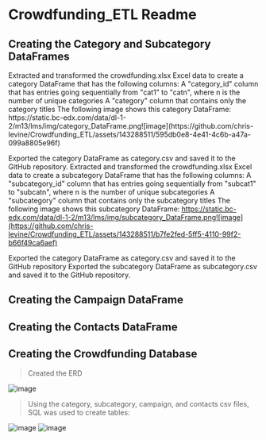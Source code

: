 <h1>Crowdfunding_ETL Readme </h1>

<h2>Creating the Category and Subcategory DataFrames</h2>
Extracted and transformed the crowdfunding.xlsx Excel data to create a category DataFrame that has the following columns:
 A "category_id" column that has entries going sequentially from "cat1" to "catn", where n is the number of unique categories
 A "category" column that contains only the category titles
 The following image shows this category DataFrame:
 https://static.bc-edx.com/data/dl-1-2/m13/lms/img/category_DataFrame.png![image](https://github.com/chris-levine/Crowdfunding_ETL/assets/143288511/595db0e8-4e41-4c6b-a47a-099a8805e96f)

Exported the category DataFrame as category.csv and saved it to the GitHub repository.
Extracted and transformed the crowdfunding.xlsx Excel data to create a subcategory DataFrame that has the following columns:
 A "subcategory_id" column that has entries going sequentially from "subcat1" to "subcatn", where n is the number of unique subcategories
 A "subcategory" column that contains only the subcategory titles
 The following image shows this subcategory DataFrame:
 https://static.bc-edx.com/data/dl-1-2/m13/lms/img/subcategory_DataFrame.png![image](https://github.com/chris-levine/Crowdfunding_ETL/assets/143288511/b7fe2fed-5ff5-4110-99f2-b66f49ca6aef)

Exported the category DataFrame as category.csv and saved it to the GitHub repository
Exported the subcategory DataFrame as subcategory.csv and saved it to the GitHub repository.

<h2>Creating the Campaign DataFrame</h2>

<h2>Creating the Contacts DataFrame</h2>

<h2>Creating the Crowdfunding Database</h2>
<blockquote>Created the ERD </blockquote>

 ![image](https://github.com/chris-levine/Crowdfunding_ETL/assets/15304495/88e041ce-42d9-478a-87aa-06c058f0ef39)
 
<blockquote>Using the category, subcategory, campaign, and contacts csv files, SQL was used to create tables:</blockquote>

  ![image](https://github.com/chris-levine/Crowdfunding_ETL/assets/15304495/dc76fe73-2672-4100-b9d4-b522d30e4822)
  ![image](https://github.com/chris-levine/Crowdfunding_ETL/assets/15304495/cdf5e595-740e-4100-b4d4-a31a20439b5b)

